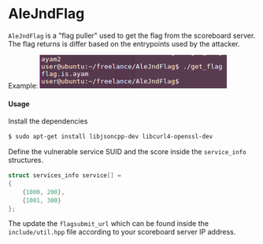 AleJndFlag
==========

`AleJndFlag` is a "flag puller" used to get the flag from the scoreboard server. The flag returns is differ based on the entrypoints used by the attacker.

Example:
![alt text](get_flag.png)

#### Usage

Install the dependencies

```Bash
$ sudo apt-get install libjsoncpp-dev libcurl4-openssl-dev
```

Define the vulnerable service SUID and the score inside the `service_info` structures.


```C++
struct services_info service[] =
{
    {1000, 200},
    {1001, 300}
};
```

The update the `flagsubmit_url` which can be found inside the `include/util.hpp` file according to your scoreboard server IP address.